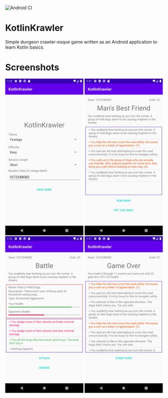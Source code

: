 ![Android CI](https://github.com/blakrazor/KotlinKrawler/workflows/Android%20CI/badge.svg)

# KotlinKrawler
Simple dungeon crawler-esque game written as an Android application to learn Kotlin basics.

# Screenshots

<img src="https://github.com/blakrazor/KotlinKrawler/blob/develop/screenshots/Screenshot_1593418335.png" width="250"> <img src="https://github.com/blakrazor/KotlinKrawler/blob/develop/screenshots/Screenshot_1593418306.png" width="250"> <img src="https://github.com/blakrazor/KotlinKrawler/blob/develop/screenshots/Screenshot_1593418328.png" width="250"> <img src="https://github.com/blakrazor/KotlinKrawler/blob/develop/screenshots/Screenshot_1593418293.png" width="250">
